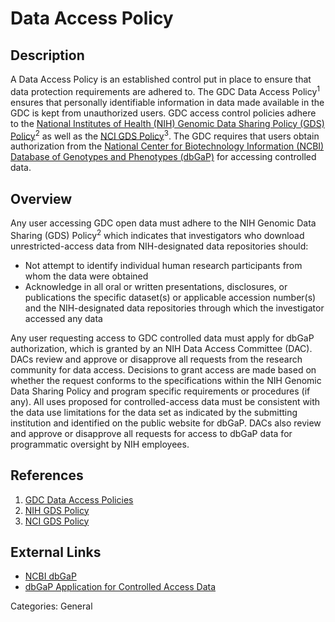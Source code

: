 # Data Access Policy #
## Description ##
A Data Access Policy is an established control put in place to ensure that data protection requirements are adhered to. The GDC Data Access Policy<sup>1</sup> ensures that personally identifiable information in data made available in the GDC is kept from unauthorized users. GDC access control policies adhere to the [National Institutes of Health (NIH) Genomic Data Sharing Policy (GDS) Policy](https://gds.nih.gov/03policy2.html)<sup>2</sup> as well as the [NCI GDS Policy](https://www.cancer.gov/grants-training/grants-management/nci-policies/genomic-data)<sup>3</sup>. The GDC requires that users obtain authorization from the [National Center for Biotechnology Information (NCBI) Database of Genotypes and Phenotypes (dbGaP)](https://www.ncbi.nlm.nih.gov/gap) for accessing controlled data.

## Overview ##
Any user accessing GDC open data must adhere to the NIH Genomic Data Sharing (GDS) Policy<sup>2</sup> which indicates that investigators who download unrestricted-access data from NIH-designated data repositories should:

* Not attempt to identify individual human research participants from whom the data were obtained
* Acknowledge in all oral or written presentations, disclosures, or publications the specific dataset(s) or applicable accession number(s) and the NIH-designated data repositories through which the investigator accessed any data

Any user requesting access to GDC controlled data must apply for dbGaP authorization, which is granted by an NIH Data Access Committee (DAC). DACs review and approve or disapprove all requests from the research community for data access.  Decisions to grant access are made based on whether the request conforms to the specifications within the NIH Genomic Data Sharing Policy and program specific requirements or procedures (if any). All uses proposed for controlled-access data must be consistent with the data use limitations for the data set as indicated by the submitting institution and identified on the public website for dbGaP. DACs also review and approve or disapprove all requests for access to dbGaP data for programmatic oversight by NIH employees.

## References ##
1. [GDC Data Access Policies](https://gdc.cancer.gov/access-data/data-access-policies)
2. [NIH GDS Policy](https://gds.nih.gov/03policy2.html)
3. [NCI GDS Policy](https://www.cancer.gov/grants-training/grants-management/nci-policies/genomic-data)

## External Links ##
* [NCBI dbGaP](https://www.ncbi.nlm.nih.gov/gap)
* [dbGaP Application for Controlled Access Data](https://dbgap.ncbi.nlm.nih.gov/aa/wga.cgi?page=login)

Categories: General
